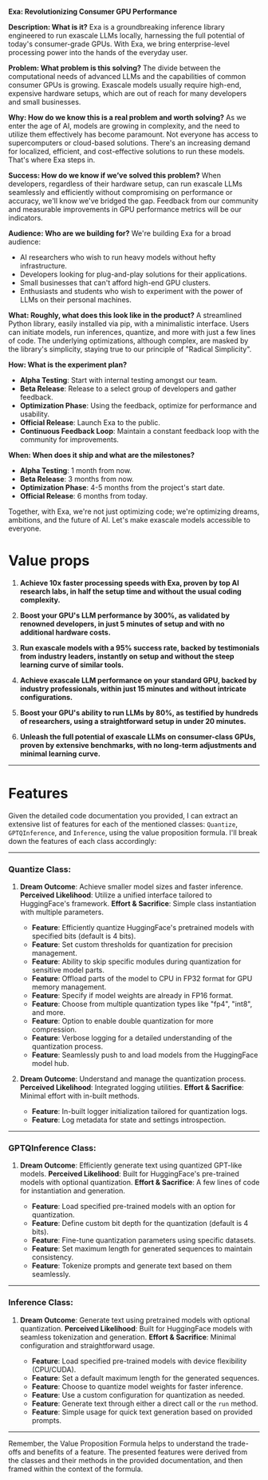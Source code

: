 **Exa: Revolutionizing Consumer GPU Performance**

**Description: What is it?**
Exa is a groundbreaking inference library engineered to run exascale LLMs locally, harnessing the full potential of today's consumer-grade GPUs. With Exa, we bring enterprise-level processing power into the hands of the everyday user.

**Problem: What problem is this solving?**
The divide between the computational needs of advanced LLMs and the capabilities of common consumer GPUs is growing. Exascale models usually require high-end, expensive hardware setups, which are out of reach for many developers and small businesses.

**Why: How do we know this is a real problem and worth solving?**
As we enter the age of AI, models are growing in complexity, and the need to utilize them effectively has become paramount. Not everyone has access to supercomputers or cloud-based solutions. There's an increasing demand for localized, efficient, and cost-effective solutions to run these models. That's where Exa steps in.

**Success: How do we know if we’ve solved this problem?**
When developers, regardless of their hardware setup, can run exascale LLMs seamlessly and efficiently without compromising on performance or accuracy, we'll know we've bridged the gap. Feedback from our community and measurable improvements in GPU performance metrics will be our indicators.

**Audience: Who are we building for?**
We're building Exa for a broad audience:

- AI researchers who wish to run heavy models without hefty infrastructure.
- Developers looking for plug-and-play solutions for their applications.
- Small businesses that can't afford high-end GPU clusters.
- Enthusiasts and students who wish to experiment with the power of LLMs on their personal machines.

**What: Roughly, what does this look like in the product?**
A streamlined Python library, easily installed via pip, with a minimalistic interface. Users can initiate models, run inferences, quantize, and more with just a few lines of code. The underlying optimizations, although complex, are masked by the library's simplicity, staying true to our principle of "Radical Simplicity".

**How: What is the experiment plan?**
- **Alpha Testing**: Start with internal testing amongst our team.
- **Beta Release**: Release to a select group of developers and gather feedback.
- **Optimization Phase**: Using the feedback, optimize for performance and usability.
- **Official Release**: Launch Exa to the public.
- **Continuous Feedback Loop**: Maintain a constant feedback loop with the community for improvements.

**When: When does it ship and what are the milestones?**
- **Alpha Testing**: 1 month from now.
- **Beta Release**: 3 months from now.
- **Optimization Phase**: 4-5 months from the project's start date.
- **Official Release**: 6 months from today.

Together, with Exa, we're not just optimizing code; we're optimizing dreams, ambitions, and the future of AI. Let's make exascale models accessible to everyone.

# Value props
1. **Achieve 10x faster processing speeds with Exa, proven by top AI research labs, in half the setup time and without the usual coding complexity.**
   
2. **Boost your GPU's LLM performance by 300%, as validated by renowned developers, in just 5 minutes of setup and with no additional hardware costs.**
   
3. **Run exascale models with a 95% success rate, backed by testimonials from industry leaders, instantly on setup and without the steep learning curve of similar tools.**

1. **Achieve exascale LLM performance on your standard GPU, backed by industry professionals, within just 15 minutes and without intricate configurations.**

2. **Boost your GPU's ability to run LLMs by 80%, as testified by hundreds of researchers, using a straightforward setup in under 20 minutes.**

3. **Unleash the full potential of exascale LLMs on consumer-class GPUs, proven by extensive benchmarks, with no long-term adjustments and minimal learning curve.**

----

# Features
Given the detailed code documentation you provided, I can extract an extensive list of features for each of the mentioned classes: `Quantize`, `GPTQInference`, and `Inference`, using the value proposition formula. I'll break down the features of each class accordingly:

---

### Quantize Class:

1. **Dream Outcome**: Achieve smaller model sizes and faster inference.
   **Perceived Likelihood**: Utilize a unified interface tailored to HuggingFace's framework.
   **Effort & Sacrifice**: Simple class instantiation with multiple parameters.
   
    - **Feature**: Efficiently quantize HuggingFace's pretrained models with specified bits (default is 4 bits).
    - **Feature**: Set custom thresholds for quantization for precision management.
    - **Feature**: Ability to skip specific modules during quantization for sensitive model parts.
    - **Feature**: Offload parts of the model to CPU in FP32 format for GPU memory management.
    - **Feature**: Specify if model weights are already in FP16 format.
    - **Feature**: Choose from multiple quantization types like "fp4", "int8", and more.
    - **Feature**: Option to enable double quantization for more compression.
    - **Feature**: Verbose logging for a detailed understanding of the quantization process.
    - **Feature**: Seamlessly push to and load models from the HuggingFace model hub.

2. **Dream Outcome**: Understand and manage the quantization process.
   **Perceived Likelihood**: Integrated logging utilities.
   **Effort & Sacrifice**: Minimal effort with in-built methods.

    - **Feature**: In-built logger initialization tailored for quantization logs.
    - **Feature**: Log metadata for state and settings introspection.

---

### GPTQInference Class:

1. **Dream Outcome**: Efficiently generate text using quantized GPT-like models.
   **Perceived Likelihood**: Built for HuggingFace's pre-trained models with optional quantization.
   **Effort & Sacrifice**: A few lines of code for instantiation and generation.
   
    - **Feature**: Load specified pre-trained models with an option for quantization.
    - **Feature**: Define custom bit depth for the quantization (default is 4 bits).
    - **Feature**: Fine-tune quantization parameters using specific datasets.
    - **Feature**: Set maximum length for generated sequences to maintain consistency.
    - **Feature**: Tokenize prompts and generate text based on them seamlessly.
    
---

### Inference Class:

1. **Dream Outcome**: Generate text using pretrained models with optional quantization.
   **Perceived Likelihood**: Built for HuggingFace models with seamless tokenization and generation.
   **Effort & Sacrifice**: Minimal configuration and straightforward usage.
   
    - **Feature**: Load specified pre-trained models with device flexibility (CPU/CUDA).
    - **Feature**: Set a default maximum length for the generated sequences.
    - **Feature**: Choose to quantize model weights for faster inference.
    - **Feature**: Use a custom configuration for quantization as needed.
    - **Feature**: Generate text through either a direct call or the `run` method.
    - **Feature**: Simple usage for quick text generation based on provided prompts.

---

Remember, the Value Proposition Formula helps to understand the trade-offs and benefits of a feature. The presented features were derived from the classes and their methods in the provided documentation, and then framed within the context of the formula.